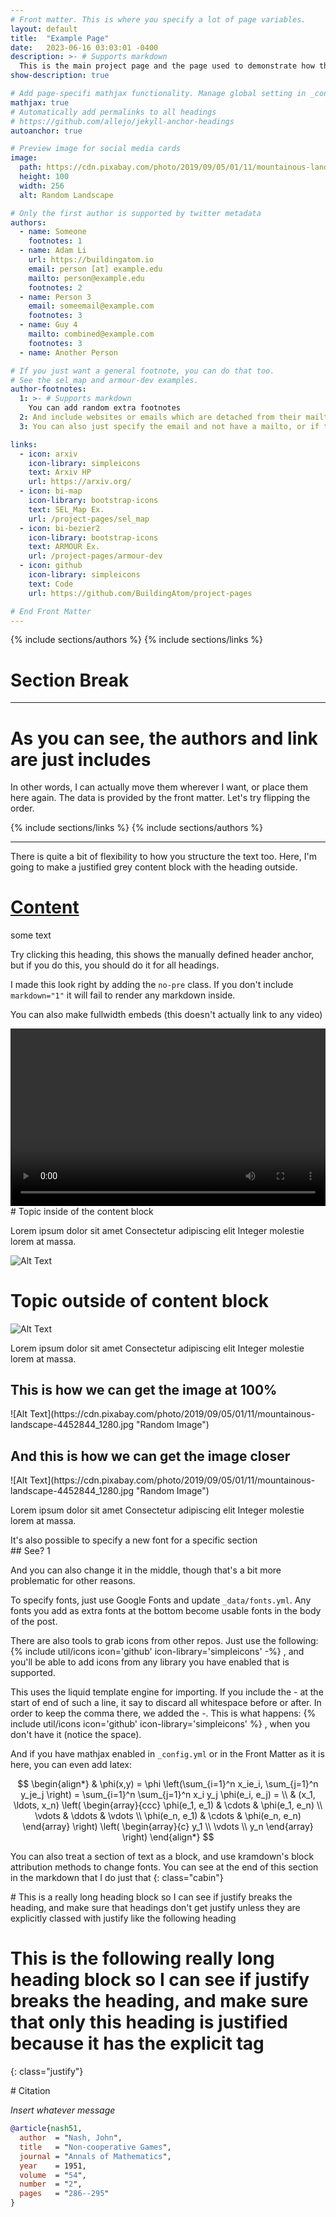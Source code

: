 ```yaml
---
# Front matter. This is where you specify a lot of page variables.
layout: default
title:  "Example Page"
date:   2023-06-16 03:03:01 -0400
description: >- # Supports markdown
  This is the main project page and the page used to demonstrate how this works with all of the options for the Front Matter present
show-description: true

# Add page-specifi mathjax functionality. Manage global setting in _config.yml
mathjax: true
# Automatically add permalinks to all headings
# https://github.com/allejo/jekyll-anchor-headings
autoanchor: true

# Preview image for social media cards
image:
  path: https://cdn.pixabay.com/photo/2019/09/05/01/11/mountainous-landscape-4452844_1280.jpg
  height: 100
  width: 256
  alt: Random Landscape

# Only the first author is supported by twitter metadata
authors:
  - name: Someone
    footnotes: 1
  - name: Adam Li
    url: https://buildingatom.io
    email: person [at] example.edu
    mailto: person@example.edu
    footnotes: 2
  - name: Person 3
    email: someemail@example.com
    footnotes: 3
  - name: Guy 4
    mailto: combined@example.com
    footnotes: 3
  - name: Another Person

# If you just want a general footnote, you can do that too.
# See the sel_map and armour-dev examples.
author-footnotes:
  1: >- # Supports markdown
    You can add random extra footnotes
  2: And include websites or emails which are detached from their mailto
  3: You can also just specify the email and not have a mailto, or if there's a mailto you want to use, you can specify only that

links:
  - icon: arxiv
    icon-library: simpleicons
    text: Arxiv HP
    url: https://arxiv.org/
  - icon: bi-map
    icon-library: bootstrap-icons
    text: SEL_Map Ex.
    url: /project-pages/sel_map
  - icon: bi-bezier2
    icon-library: bootstrap-icons
    text: ARMOUR Ex.
    url: /project-pages/armour-dev
  - icon: github
    icon-library: simpleicons
    text: Code
    url: https://github.com/BuildingAtom/project-pages

# End Front Matter
---
```


{% include sections/authors %}
{% include sections/links %}

# Section Break
---

# As you can see, the authors and link are just includes

In other words, I can actually move them wherever I want, or place them here again.
The data is provided by the front matter.
Let's try flipping the order.

{% include sections/links %}
{% include sections/authors %}

---

There is quite a bit of flexibility to how you structure the text too.
Here, I'm going to make a justified grey content block with the heading outside.

# [Content](#content)
<div markdown="1" class="content-block grey justify no-pre">
some text

Try clicking this heading, this shows the manually defined header anchor, but if you do this, you should do it for all headings.
</div>

I made this look right by adding the `no-pre` class.
If you don't include `markdown="1"` it will fail to render any markdown inside.

You can also make fullwidth embeds (this doesn't actually link to any video)
<div class="fullwidth">
<video controls="" style="background-color:black;width:100%;height:auto;aspect-ratio:16/9;"></video>
</div>

<div markdown="1" class="content-block grey justify">
# Topic inside of the content block

Lorem ipsum dolor sit amet Consectetur adipiscing elit Integer molestie lorem at massa.

![Alt Text](https://cdn.pixabay.com/photo/2019/09/05/01/11/mountainous-landscape-4452844_1280.jpg "Random Image")
</div>

# Topic outside of content block

![Alt Text](https://cdn.pixabay.com/photo/2019/09/05/01/11/mountainous-landscape-4452844_1280.jpg "Random Image")

Lorem ipsum dolor sit amet Consectetur adipiscing elit Integer molestie lorem at massa.

## This is how we can get the image at 100%

<div markdown="1" class="fullwidth">
![Alt Text](https://cdn.pixabay.com/photo/2019/09/05/01/11/mountainous-landscape-4452844_1280.jpg "Random Image")
</div>

## And this is how we can get the image closer

<div markdown="1" class="no-pre">
![Alt Text](https://cdn.pixabay.com/photo/2019/09/05/01/11/mountainous-landscape-4452844_1280.jpg "Random Image")
</div>

Lorem ipsum dolor sit amet Consectetur adipiscing elit Integer molestie lorem at massa.

<div markdown="1" class="cabin">
It's also possible to specify a new font for a specific section
</div>

<div markdown="1" class="jp">
## See? 1
</div>

And you can also <span class="cabin">change it in the middle</span>, though that's a bit more problematic for other reasons.

To specify fonts, just use Google Fonts and update `_data/fonts.yml`.
Any fonts you add as extra fonts at the bottom become usable fonts in the body of the post.

There are also tools to grab icons from other repos.
Just use the following:
{% include util/icons icon='github' icon-library='simpleicons' -%}
, and you'll be able to add icons from any library you have enabled that is supported.

This uses the liquid template engine for importing.
If you include the - at the start of end of such a line, it say to discard all whitespace before or after.
In order to keep the comma there, we added the -.
This is what happens:
{% include util/icons icon='github' icon-library='simpleicons' %}
, when you don't have it (notice the space).

And if you have mathjax enabled in `_config.yml` or in the Front Matter as it is here, you can even add latex:

$$
\begin{align*}
  & \phi(x,y) = \phi \left(\sum_{i=1}^n x_ie_i, \sum_{j=1}^n y_je_j \right)
  = \sum_{i=1}^n \sum_{j=1}^n x_i y_j \phi(e_i, e_j) = \\
  & (x_1, \ldots, x_n) \left( \begin{array}{ccc}
      \phi(e_1, e_1) & \cdots & \phi(e_1, e_n) \\
      \vdots & \ddots & \vdots \\
      \phi(e_n, e_1) & \cdots & \phi(e_n, e_n)
    \end{array} \right)
  \left( \begin{array}{c}
      y_1 \\
      \vdots \\
      y_n
    \end{array} \right)
\end{align*}
$$

You can also treat a section of text as a block, and use kramdown's block attribution methods to change fonts.
You can see at the end of this section in the markdown that I do just that
{: class="cabin"}

<div markdown="1" class="content-block grey justify">
# This is a really long heading block so I can see if justify breaks the heading, and make sure that headings don't get justify unless they are explicitly classed with justify like the following heading

# This is the following really long heading block so I can see if justify breaks the heading, and make sure that only this heading is justified because it has the explicit tag
{: class="justify"}
</div>

<div markdown="1" class="content-block grey justify">
# Citation

*Insert whatever message*

```bibtex
@article{nash51,
  author  = "Nash, John",
  title   = "Non-cooperative Games",
  journal = "Annals of Mathematics",
  year    = 1951,
  volume  = "54",
  number  = "2",
  pages   = "286--295"
}
```
</div>
